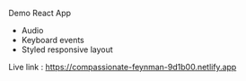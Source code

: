 Demo React App

- Audio
- Keyboard events
- Styled responsive layout

Live link : https://compassionate-feynman-9d1b00.netlify.app
